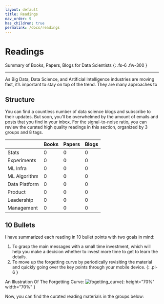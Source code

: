 ```yaml
---
layout: default
title: Readings
nav_order: 9
has_children: true
permalink: /docs/readings
---
```


# Readings

Summary of Books, Papers, Blogs for Data Scientists
{: .fs-6 .fw-300 }

---

As Big Data, Data Science, and Artificial Intelligence industries are moving fast, it’s important to stay on top of the trend. They are many approaches to 

## Structure

You can find a countless number of data science blogs and subscribe to their updates. But soon, you’ll be overwhelmed by the amount of emails and posts that you find in your inbox. For the signal-to-noise ratio, you can review the curated high quality readings in this section, organized by 3 groups and 8 tags.

|                 | Books    | Papers   | Blogs    |
|:----------------|:---------|:---------|:---------|
| Stats           | 0        | 0        | 0        |
| Experiments     | 0        | 0        | 0        |
| ML Infra        | 0        | 0        | 0        |
| ML Algorithm    | 0        | 0        | 0        |
| Data Platform   | 0        | 0        | 0        |
| Product         | 0        | 0        | 0        |
| Leadership      | 0        | 0        | 0        |
| Management      | 0        | 0        | 0        |

## 10 Bullets

I have summarized each reading in 10 bullet points with two goals in mind:

1. To grasp the main messages with a small time investment, which will help you make a decision whether to invest more time to get to learn the details.
2. To move up the forgetting curve by periodically revisiting the material and quickly going over the key points through your mobile device. 
{: .pl-6 }

An Illustration Of The Forgetting Curve:
![fogetting_curve](https://www.researchgate.net/profile/Bo_Ae_Chun/publication/324816198/figure/fig1/AS:620205050982405@1524879815703/Ebbinghaus-forgetting-curve-and-review-cycle.png){: height="70%" width="70%" }


Now, you can find the curated reading materials in the groups below:


